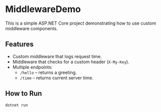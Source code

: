 # MiddlewareDemo

This is a simple ASP.NET Core project demonstrating how to use custom middleware components.

## Features

- Custom middleware that logs request time.
- Middleware that checks for a custom header (`X-My-Key`).
- Multiple endpoints:
  - `/hello` – returns a greeting.
  - `/time` – returns current server time.

## How to Run

```bash
dotnet run
